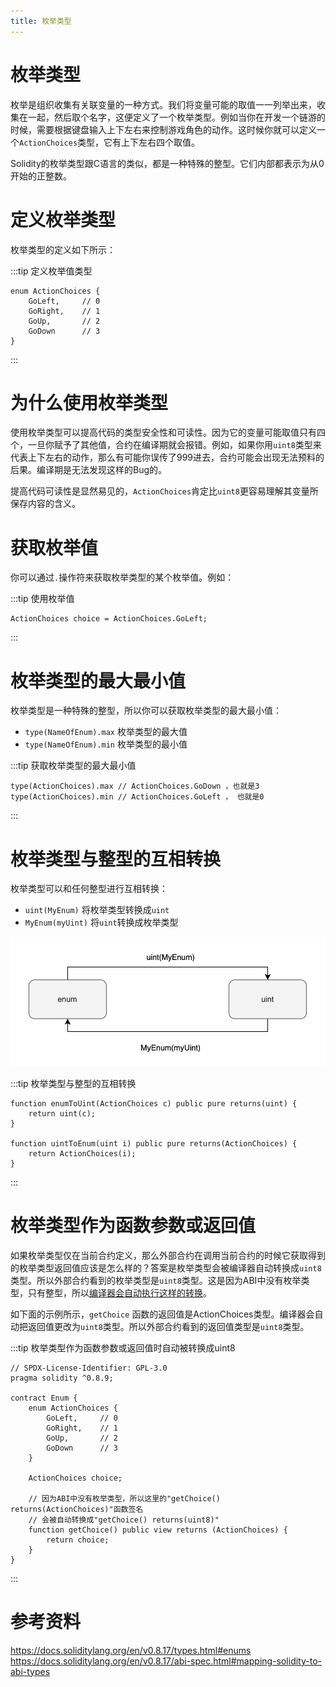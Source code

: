 ```yaml
---
title: 枚举类型 
---
```


# 枚举类型

枚举是组织收集有关联变量的一种方式。我们将变量可能的取值一一列举出来，收集在一起，然后取个名字，这便定义了一个枚举类型。例如当你在开发一个链游的时候，需要根据键盘输入上下左右来控制游戏角色的动作。这时候你就可以定义一个`ActionChoices`类型，它有上下左右四个取值。

Solidity的枚举类型跟C语言的类似，都是一种特殊的整型。它们内部都表示为从0开始的正整数。

# 定义枚举类型

枚举类型的定义如下所示：

:::tip 定义枚举值类型 
```solidity
enum ActionChoices { 
    GoLeft,     // 0
    GoRight,    // 1
    GoUp,       // 2
    GoDown      // 3
}
```
:::

# 为什么使用枚举类型

使用枚举类型可以提高代码的类型安全性和可读性。因为它的变量可能取值只有四个，一旦你赋予了其他值，合约在编译期就会报错。例如，如果你用`uint8`类型来代表上下左右的动作，那么有可能你误传了999进去，合约可能会出现无法预料的后果。编译期是无法发现这样的Bug的。

提高代码可读性是显然易见的，`ActionChoices`肯定比`uint8`更容易理解其变量所保存内容的含义。

# 获取枚举值

你可以通过`.`操作符来获取枚举类型的某个枚举值。例如：

:::tip 使用枚举值
```solidity
ActionChoices choice = ActionChoices.GoLeft;
```
:::

# 枚举类型的最大最小值

枚举类型是一种特殊的整型，所以你可以获取枚举类型的最大最小值：

- `type(NameOfEnum).max` 枚举类型的最大值
- `type(NameOfEnum).min` 枚举类型的最小值

:::tip 获取枚举类型的最大最小值
```solidity
type(ActionChoices).max // ActionChoices.GoDown ，也就是3
type(ActionChoices).min // ActionChoices.GoLeft ， 也就是0
```
:::

# 枚举类型与整型的互相转换

枚举类型可以和任何整型进行互相转换：

- `uint(MyEnum)` 将枚举类型转换成`uint`
- `MyEnum(myUint)` 将`uint`转换成枚举类型

![Untitled](assets/enum/Untitled.png)

:::tip 枚举类型与整型的互相转换
```solidity
function enumToUint(ActionChoices c) public pure returns(uint) {
    return uint(c);
}

function uintToEnum(uint i) public pure returns(ActionChoices) {
    return ActionChoices(i);
}
```
:::

# 枚举类型作为函数参数或返回值

如果枚举类型仅在当前合约定义，那么外部合约在调用当前合约的时候它获取得到的枚举类型返回值应该是怎么样的？答案是枚举类型会被编译器自动转换成`uint8`类型。所以外部合约看到的枚举类型是`uint8`类型。这是因为ABI中没有枚举类型，只有整型，所以[编译器会自动执行这样的转换](https://docs.soliditylang.org/en/v0.8.17/abi-spec.html#mapping-solidity-to-abi-types)。

如下面的示例所示，`getChoice` 函数的返回值是ActionChoices类型。编译器会自动把返回值更改为`uint8`类型。所以外部合约看到的返回值类型是`uint8`类型。

:::tip 枚举类型作为函数参数或返回值时自动被转换成uint8
```solidity
// SPDX-License-Identifier: GPL-3.0
pragma solidity ^0.8.9;

contract Enum {
    enum ActionChoices { 
        GoLeft,     // 0
        GoRight,    // 1
        GoUp,       // 2
        GoDown      // 3
    }

    ActionChoices choice;

    // 因为ABI中没有枚举类型，所以这里的"getChoice() returns(ActionChoices)"函数签名
    // 会被自动转换成"getChoice() returns(uint8)"
    function getChoice() public view returns (ActionChoices) {
        return choice;
    }
}
```
:::

# 参考资料

https://docs.soliditylang.org/en/v0.8.17/types.html#enums
https://docs.soliditylang.org/en/v0.8.17/abi-spec.html#mapping-solidity-to-abi-types